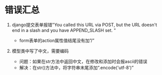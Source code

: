 # 错误汇总
1. django提交表单报错"You called this URL via POST, but the URL doesn't end in a slash and you have APPEND_SLASH set. "
   * form表单的action属性值结尾没有加”/”

2. 模型类中写了中文，需要编码
   * 问题：如果在str方法中返回中文，在修改和添加时会报ascii的错误
   * 解决：在str()方法中，将字符串末尾添加“.encode('utf-8')”